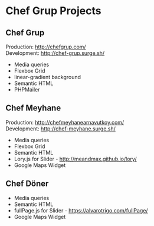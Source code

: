 # Chef Grup Projects

## Chef Grup
Production: http://chefgrup.com/  
Development: http://chef-grup.surge.sh/
* Media queries
* Flexbox Grid
* linear-gradient background
* Semantic HTML
* PHPMailer

## Chef Meyhane
Production: http://chefmeyhanearnavutkoy.com/  
Development: http://chef-meyhane.surge.sh/
* Media queries
* Flexbox Grid
* Semantic HTML
* Lory.js for Slider - http://meandmax.github.io/lory/
* Google Maps Widget

## Chef Döner
* Media queries
* Semantic HTML
* fullPage.js for Slider - https://alvarotrigo.com/fullPage/
* Google Maps Widget
